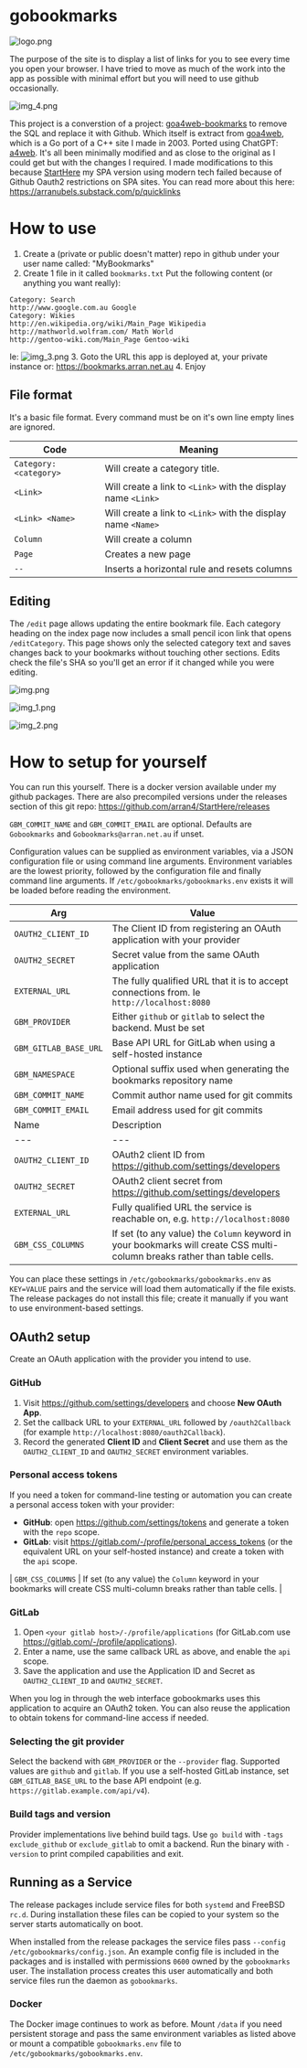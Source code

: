 # gobookmarks

![logo.png](logo.png)

The purpose of the site is to display a list of links for you to see every time you open your browser. I have tried to 
move as much of the work into the app as possible with minimal effort but you will need to use github occasionally.

![img_4.png](media/img_4.png)

This project is a converstion of a project: [goa4web-bookmarks](https://github.com/arran4/goa4web-bookmarks) to remove
the SQL and replace it with Github. Which itself is extract from [goa4web](https://github.com/arran4/goa4web), which is
a Go port of a C++ site I made in 2003. Ported using ChatGPT: [a4web](https://github.com/arran4/a4web). It's all been
minimally modified and as close to the original as I could get but with the changes I required. I made modifications to
this because [StartHere](https://github.com/arran4/StartHere) my SPA version using modern tech failed because of Github
Oauth2 restrictions on SPA sites. You can read more about this here: https://arranubels.substack.com/p/quicklinks

# How to use

1. Create a (private or public doesn't matter) repo in github under your user name called: "MyBookmarks"
2. Create 1 file in it called `bookmarks.txt` Put the following content (or anything you want really):
```text
Category: Search
http://www.google.com.au Google
Category: Wikies
http://en.wikipedia.org/wiki/Main_Page Wikipedia
http://mathworld.wolfram.com/ Math World
http://gentoo-wiki.com/Main_Page Gentoo-wiki
```
Ie:
![img_3.png](media/img_3.png)
3. Goto the URL this app is deployed at, your private instance or: https://bookmarks.arran.net.au
4. Enjoy

## File format

It's a basic file format. Every command must be on it's own line empty lines are ignored.

| Code                   | Meaning                                                      |
|------------------------|--------------------------------------------------------------|
| `Category: <category>` | Will create a category title.                                |
| `<Link>`               | Will create a link to `<Link>` with the display name `<Link>` |
| `<Link> <Name>`        | Will create a link to `<Link>` with the display name `<Name>` |
| `Column`               | Will create a column                                         |
| `Page`                 | Creates a new page |
| `--`                   | Inserts a horizontal rule and resets columns |

## Editing

The `/edit` page allows updating the entire bookmark file.
Each category heading on the index page now includes a small pencil icon
link that opens `/editCategory`. This page shows only the selected
category text and saves changes back to your bookmarks without touching
other sections. Edits check the file's SHA so you'll get an error if it
changed while you were editing.

![img.png](media/img.png)

![img_1.png](media/img_1.png)

![img_2.png](media/img_2.png)

# How to setup for yourself

You can run this yourself. There is a docker version available under my github packages. There are also precompiled versions
under the releases section of this git repo: https://github.com/arran4/StartHere/releases

`GBM_COMMIT_NAME` and `GBM_COMMIT_EMAIL` are optional. Defaults are `Gobookmarks` and `Gobookmarks@arran.net.au` if unset.

Configuration values can be supplied as environment variables, via a JSON configuration file or using command line arguments. Environment variables are the lowest priority, followed by the configuration file and finally command line arguments. If `/etc/gobookmarks/gobookmarks.env` exists it will be loaded before reading the environment.

| Arg | Value                                                                                            |
| --- |--------------------------------------------------------------------------------------------------|
| `OAUTH2_CLIENT_ID` | The Client ID from registering an OAuth application with your provider |
| `OAUTH2_SECRET` | Secret value from the same OAuth application |
| `EXTERNAL_URL` | The fully qualified URL that it is to accept connections from. Ie `http://localhost:8080`        |
| `GBM_PROVIDER` | Either `github` or `gitlab` to select the backend. Must be set |
| `GBM_GITLAB_BASE_URL` | Base API URL for GitLab when using a self-hosted instance |
| `GBM_NAMESPACE` | Optional suffix used when generating the bookmarks repository name |
| `GBM_COMMIT_NAME` | Commit author name used for git commits |
| `GBM_COMMIT_EMAIL` | Email address used for git commits |
| Name | Description |
| --- | --- |
| `OAUTH2_CLIENT_ID` | OAuth2 client ID from <https://github.com/settings/developers> |
| `OAUTH2_SECRET` | OAuth2 client secret from <https://github.com/settings/developers> |
| `EXTERNAL_URL` | Fully qualified URL the service is reachable on, e.g. `http://localhost:8080` |
| `GBM_CSS_COLUMNS` | If set (to any value) the `Column` keyword in your bookmarks will create CSS multi-column breaks rather than table cells. |

You can place these settings in `/etc/gobookmarks/gobookmarks.env` as `KEY=VALUE` pairs and the service will load them automatically if the file exists.
The release packages do not install this file; create it manually if you want to use environment-based settings.

## OAuth2 setup

Create an OAuth application with the provider you intend to use.

### GitHub

1. Visit <https://github.com/settings/developers> and choose **New OAuth App**.
2. Set the callback URL to your `EXTERNAL_URL` followed by `/oauth2Callback` (for
   example `http://localhost:8080/oauth2Callback`).
3. Record the generated **Client ID** and **Client Secret** and use them as the
   `OAUTH2_CLIENT_ID` and `OAUTH2_SECRET` environment variables.
### Personal access tokens

If you need a token for command-line testing or automation you can create a
personal access token with your provider:

- **GitHub**: open <https://github.com/settings/tokens> and generate a token with
  the `repo` scope.
- **GitLab**: visit <https://gitlab.com/-/profile/personal_access_tokens> (or the
  equivalent URL on your self-hosted instance) and create a token with the `api`
  scope.

| `GBM_CSS_COLUMNS` | If set (to any value) the `Column` keyword in your bookmarks will create CSS multi-column breaks rather than table cells. |

### GitLab

1. Open `<your gitlab host>/-/profile/applications` (for GitLab.com use
   <https://gitlab.com/-/profile/applications>).
2. Enter a name, use the same callback URL as above, and enable the `api` scope.
3. Save the application and use the Application ID and Secret as
   `OAUTH2_CLIENT_ID` and `OAUTH2_SECRET`.

When you log in through the web interface gobookmarks uses this application to
acquire an OAuth2 token. You can also reuse the application to obtain tokens for
command-line access if needed.

### Selecting the git provider

Select the backend with `GBM_PROVIDER` or the `--provider` flag. Supported
values are `github` and `gitlab`. If you use a self-hosted GitLab instance,
set `GBM_GITLAB_BASE_URL` to the base API endpoint
(e.g. `https://gitlab.example.com/api/v4`).

### Build tags and version

Provider implementations live behind build tags. Use `go build` with
`-tags exclude_github` or `exclude_gitlab` to omit a backend.
Run the binary with `-version` to print compiled capabilities and exit.

## Running as a Service

The release packages include service files for both `systemd` and FreeBSD
`rc.d`.  During installation these files can be copied to your system so the
server starts automatically on boot.

When installed from the release packages the service files pass
`--config /etc/gobookmarks/config.json`. An example config file is included in
the packages and is installed with permissions `0600` owned by the
`gobookmarks` user.  The installation process creates this user automatically
and both service files run the daemon as `gobookmarks`.

### Docker

The Docker image continues to work as before.  Mount `/data` if you need
persistent storage and pass the same environment variables as listed above or
mount a compatible `gobookmarks.env` file to `/etc/gobookmarks/gobookmarks.env`.

